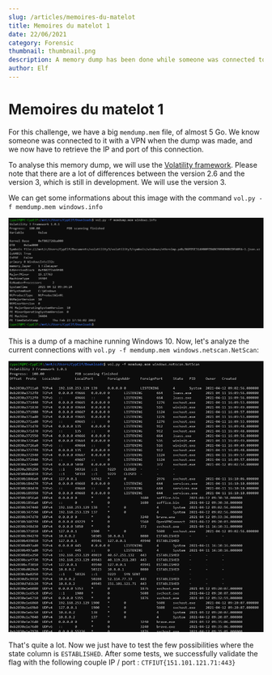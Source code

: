 ```yaml
---
slug: /articles/memoires-du-matelot
title: Memoires du matelot 1
date: 22/06/2021
category: Forensic
thumbnail: thumbnail.png
description: A memory dump has been done while someone was connected to a VPN. Our goal is to retrieve the IP and port of this connection.
author: Elf
---
```


# Memoires du matelot 1

For this challenge, we have a big `memdump.mem` file, of almost 5 Go. We know someone was connected to it with a VPN when the dump was made, and we now have to retrieve the IP and port of this connection.

To analyse this memory dump, we will use the [Volatility framework](https://github.com/volatilityfoundation/volatility3). Please note that there are a lot of differences between the version 2.6 and the version 3, which is still in development. We will use the version 3.

We can get some informations about this image with the command `vol.py -f memdump.mem windows.info`

![](info.png)

This is a dump of a machine running Windows 10.
Now, let's analyze the current connections with `vol.py -f memdump.mem windows.netscan.NetScan`:

![](netscan.png)

That's quite a lot. Now we just have to test the few possibilities where the state column is `ESTABLISHED`.
After some tests, we successfully validate the flag with the following couple IP / port : `CTFIUT{151.101.121.71:443}`